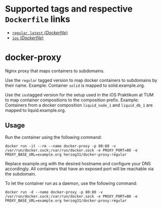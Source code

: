 # Supported tags and respective `Dockerfile` links

-	[`regular`, `latest` (*Dockerfile*)](https://github.com/herzog31/docker-proxy/blob/master/regular/Dockerfile)
-	[`ios` (*Dockerfile*)](https://github.com/herzog31/docker-proxy/blob/master/ios/Dockerfile)

# docker-proxy
Nginx proxy that maps containers to subdomains.

Use the `regular` tagged version to map docker containers to subdomains by their name.
Example: Container `solid` is mapped to solid.example.org.

Use the `ios`tagged version for the setup used in the iOS Praktikum at TUM to map container compositions to the composition prefix.
Example: Containers from a docker composition `liquid_node_1` and `liquid_db_1` are mapped to liquid.example.org.

## Usage
Run the container using the following command:

```
docker run -it --rm --name docker-proxy -p 80:80 -v /var/run/docker.sock:/var/run/docker.sock -e PROXY_PORT=80 -e PROXY_BASE_URL=example.org herzog31/docker-proxy:regular
```

Replace example.org with the desired hostname and configure your DNS accordingly. All containers that have an exposed port will be reachable via the subdomain.

To let the container run as a daemon, use the following command:

```
docker run -d --name docker-proxy -p 80:80 -v /var/run/docker.sock:/var/run/docker.sock -e PROXY_PORT=80 -e PROXY_BASE_URL=example.org herzog31/docker-proxy:regular
```
